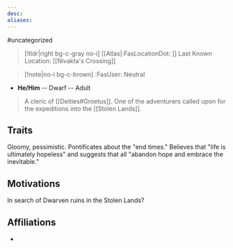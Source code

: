 ```yaml
---
desc:
aliases:
---
```

#uncategorized
>[!tldr|right bg-c-gray no-i] [[Atlas|:FasLocationDot: ]] Last Known Location: [[Nivakta's Crossing]]

>[!note|no-i bg-c-brown] :FasUser: Neutral

- **He/Him** -- Dwarf -- Adult

>A cleric of [[Deities#Groetus]]. One of the adventurers called upon for the expeditions into the [[Stolen Lands]].

## Traits
Gloomy, pessimistic. Pontificates about the "end times." Believes that "life is ultimately hopeless" and suggests that all "abandon hope and embrace the inevitable."

## Motivations
In search of Dwarven ruins in the Stolen Lands?

## Affiliations
- 